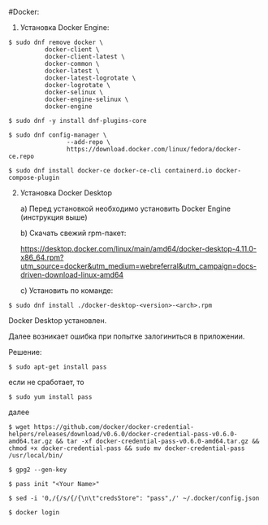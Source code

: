 #Docker:

1. Установка Docker Engine:
```
$ sudo dnf remove docker \
          docker-client \
          docker-client-latest \
          docker-common \
          docker-latest \
          docker-latest-logrotate \
          docker-logrotate \
          docker-selinux \
          docker-engine-selinux \
          docker-engine
```
```
$ sudo dnf -y install dnf-plugins-core
```
```
$ sudo dnf config-manager \
                --add-repo \
                https://download.docker.com/linux/fedora/docker-ce.repo
```
```
$ sudo dnf install docker-ce docker-ce-cli containerd.io docker-compose-plugin
```
2. Установка Docker Desktop

    а) Перед установкой необходимо установить Docker Engine (инструкция выше)

    b) Скачать свежий rpm-пакет:

    https://desktop.docker.com/linux/main/amd64/docker-desktop-4.11.0-x86_64.rpm?utm_source=docker&utm_medium=webreferral&utm_campaign=docs-driven-download-linux-amd64

    c) Установить по команде:
```
$ sudo dnf install ./docker-desktop-<version>-<arch>.rpm
```
Docker Desktop установлен.

Далее возникает ошибка при попытке залогиниться в приложении.

Решение:
```
$ sudo apt-get install pass
```
если не сработает, то
```
$ sudo yum install pass
```
далее
```
$ wget https://github.com/docker/docker-credential-helpers/releases/download/v0.6.0/docker-credential-pass-v0.6.0-amd64.tar.gz && tar -xf docker-credential-pass-v0.6.0-amd64.tar.gz && chmod +x docker-credential-pass && sudo mv docker-credential-pass /usr/local/bin/
```
```
$ gpg2 --gen-key
```
```
$ pass init "<Your Name>"
```
```
$ sed -i '0,/{/s/{/{\n\t"credsStore": "pass",/' ~/.docker/config.json
```
```
$ docker login
```
